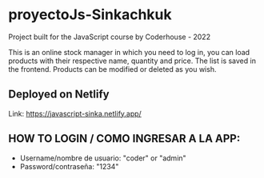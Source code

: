 # proyectoJs-Sinkachkuk
Project built for the JavaScript course by Coderhouse - 2022

This is an online stock manager in which you need to log in, you can load products with their respective name, quantity and price. The list is saved in the frontend. Products can be modified or deleted as you wish.

## Deployed on Netlify
Link: https://javascript-sinka.netlify.app/

## HOW TO LOGIN / COMO INGRESAR A LA APP:
- Username/nombre de usuario: "coder" or "admin"
- Password/contraseña: "1234"
